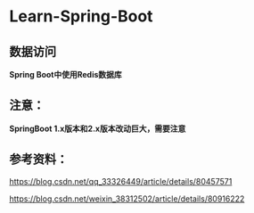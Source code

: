 # Learn-Spring-Boot

## 数据访问

**Spring Boot中使用Redis数据库**

## 注意：
**SpringBoot 1.x版本和2.x版本改动巨大，需要注意**

## 参考资料：
https://blog.csdn.net/qq_33326449/article/details/80457571

https://blog.csdn.net/weixin_38312502/article/details/80916222

